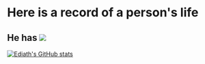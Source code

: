 # Here is a record of a person's life
## He has ![](https://img.shields.io/github/followers/Ediath-Wu?style=social)

[![Ediath's GitHub stats](https://github-readme-stats.vercel.app/api?username=Ediath-Wu&show_icons=true&theme=chartreuse-dark)](https://github.com/anuraghazra/github-readme-stats)


